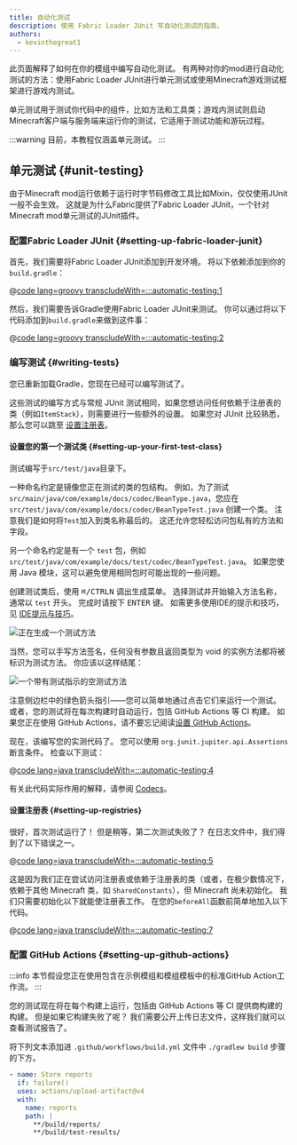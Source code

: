 ```yaml
---
title: 自动化测试
description: 使用 Fabric Loader JUnit 写自动化测试的指南。
authors:
  - kevinthegreat1
---
```


此页面解释了如何在你的模组中编写自动化测试。 有两种对你的mod进行自动化测试的方法：使用Fabric Loader JUnit进行单元测试或使用Minecraft游戏测试框架进行游戏内测试。

单元测试用于测试你代码中的组件，比如方法和工具类；游戏内测试则启动Minecraft客户端与服务端来运行你的测试，它适用于测试功能和游玩过程。

:::warning
目前，本教程仅涵盖单元测试。
:::

## 单元测试 {#unit-testing}

由于Minecraft mod运行依赖于运行时字节码修改工具比如Mixin，仅仅使用JUnit一般不会生效。 这就是为什么Fabric提供了Fabric Loader JUnit，一个针对Minecraft mod单元测试的JUnit插件。

### 配置Fabric Loader JUnit {#setting-up-fabric-loader-junit}

首先，我们需要将Fabric Loader JUnit添加到开发环境。 将以下依赖添加到你的`build.gradle`：

@[code lang=groovy transcludeWith=:::automatic-testing:1](@/reference/build.gradle)

然后，我们需要告诉Gradle使用Fabric Loader JUnit来测试。 你可以通过将以下代码添加到`build.gradle`来做到这件事：

@[code lang=groovy transcludeWith=:::automatic-testing:2](@/reference/1.21.4/build.gradle)

### 编写测试 {#writing-tests}

您已重新加载Gradle，您现在已经可以编写测试了。

这些测试的编写方式与常规 JUnit 测试相同，如果您想访问任何依赖于注册表的类（例如`ItemStack`），则需要进行一些额外的设置。 如果您对 JUnit 比较熟悉，那么您可以跳至 [设置注册表](#setting-up-registries)。

#### 设置您的第一个测试类 {#setting-up-your-first-test-class}

测试编写于`src/test/java`目录下。

一种命名约定是镜像您正在测试的类的包结构。 例如，为了测试 `src/main/java/com/example/docs/codec/BeanType.java`，您应在 `src/test/java/com/example/docs/codec/BeanTypeTest.java` 创建一个类。 注意我们是如何将`Test`加入到类名称最后的。 这还允许您轻松访问包私有的方法和字段。

另一个命名约定是有一个 `test` 包，例如 `src/test/java/com/example/docs/test/codec/BeanTypeTest.java`。 如果您使用 Java 模块，这可以避免使用相同包时可能出现的一些问题。

创建测试类后，使用 <kbd>⌘/CTRL</kbd><kbd>N</kbd> 调出生成菜单。 选择测试并开始输入方法名称，通常以 `test` 开头。 完成时请按下 <kbd>ENTER</kbd> 键。 如需更多使用IDE的提示和技巧，见 [IDE提示与技巧](./ide-tips-and-tricks#code-generation)。

![正在生成一个测试方法](/assets/develop/misc/automatic-testing/unit_testing_01.png)

当然，您可以手写方法签名，任何没有参数且返回类型为 void 的实例方法都将被标识为测试方法。 你应该以这样结尾：

![一个带有测试指示的空测试方法](/assets/develop/misc/automatic-testing/unit_testing_02.png)

注意侧边栏中的绿色箭头指引——您可以简单地通过点击它们来运行一个测试。 或者，您的测试将在每次构建时自动运行，包括 GitHub Actions 等 CI 构建。 如果您正在使用 GitHub Actions，请不要忘记阅读[设置 GitHub Actions](#setting-up-github-actions)。

现在，该编写您的实测代码了。 您可以使用 `org.junit.jupiter.api.Assertions` 断言条件。 检查以下测试：

@[code lang=java transcludeWith=:::automatic-testing:4](@/reference/1.21.4/src/test/java/com/example/docs/codec/BeanTypeTest.java)

有关此代码实际作用的解释，请参阅 [Codecs](./codecs#registry-dispatch)。

#### 设置注册表 {#setting-up-registries}

很好，首次测试运行了！ 但是稍等，第二次测试失败了？ 在日志文件中，我们得到了以下错误之一。

@[code lang=java transcludeWith=:::automatic-testing:5](@/reference/1.21.4/src/test/java/com/example/docs/codec/BeanTypeTest.java)

这是因为我们正在尝试访问注册表或依赖于注册表的类（或者，在极少数情况下，依赖于其他 Minecraft 类，如 `SharedConstants`），但 Minecraft 尚未初始化。 我们只需要初始化以下就能使注册表工作。 在您的`beforeAll`函数前简单地加入以下代码。

@[code lang=java transcludeWith=:::automatic-testing:7](@/reference/1.21.4/src/test/java/com/example/docs/codec/BeanTypeTest.java)

### 配置 GitHub Actions {#setting-up-github-actions}

:::info
本节假设您正在使用包含在示例模组和模组模板中的标准GitHub Action工作流。
:::

您的测试现在将在每个构建上运行，包括由 GitHub Actions 等 CI 提供商构建的构建。 但是如果它构建失败了呢？ 我们需要公开上传日志文件，这样我们就可以查看测试报告了。

将下列文本添加进 `.github/workflows/build.yml` 文件中 `./gradlew build` 步骤的下方。

```yaml
- name: Store reports
  if: failure()
  uses: actions/upload-artifact@v4
  with:
    name: reports
    path: |
      **/build/reports/
      **/build/test-results/
```
